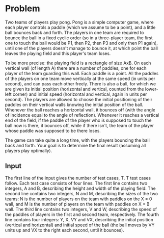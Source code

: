 # Problem

Two teams of players play pong. Pong is a simple computer game, where each player controls a paddle (which we assume to be a point), and a little ball bounces back and forth. The players in one team are required to bounce the ball in a fixed cyclic order (so in a three-player team, the first one to touch the ball would be P1, then P2, then P3 and only then P1 again), until one of the players doesn't manage to bounce it, at which point the ball leaves the playing field and this player's team loses.

To be more precise: the playing field is a rectangle of size AxB. On each vertical wall (of length A) there are a number of paddles, one for each player of the team guarding this wall. Each paddle is a point. All the paddles of the players on one team move vertically at the same speed (in units per second), and can pass each other freely. There is also a ball, for which we are given its initial position (horizontal and vertical, counted from the lower-left corner) and initial speed (horizontal and vertical, again in units per second). The players are allowed to choose the initial positioning of their paddles on their vertical walls knowing the initial position of the ball. Whenever the ball reaches a horizontal wall, it bounces off (with the angle of incidence equal to the angle of reflection). Whenever it reaches a vertical end of the field, if the paddle of the player who is supposed to touch the ball now is there, it bounces off, while if there isn't, the team of the player whose paddle was supposed to be there loses.

The game can take quite a long time, with the players bouncing the ball back and forth. Your goal is to determine the final result (assuming all players play optimally).

## Input

The first line of the input gives the number of test cases, T. T test cases follow. Each test case consists of four lines. The first line contains two integers, A and B, describing the height and width of the playing field. The second line contains two integers, N and M, describing the sizes of the two teams: N is the number of players on the team with paddles on the X = 0 wall, and M is the number of players on the team with paddles on X = B wall. The third line contains two integers, V and W, describing the speed of the paddles of players in the first and second team, respectively. The fourth line contains four integers: Y, X, VY and VX, describing the initial position (vertical and horizontal) and initial speed of the ball (the ball moves by VY units up and VX to the right each second, until it bounces).
